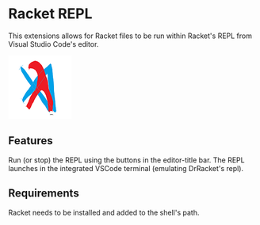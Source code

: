 # Racket REPL

This extensions allows for Racket files to be run within Racket's REPL from Visual Studio Code's editor.

![Logo](./images/logo.png)

## Features

Run (or stop) the REPL using the buttons in the editor-title bar.
The REPL launches in the integrated VSCode terminal (emulating DrRacket's repl).

## Requirements

Racket needs to be installed and added to the shell's path.